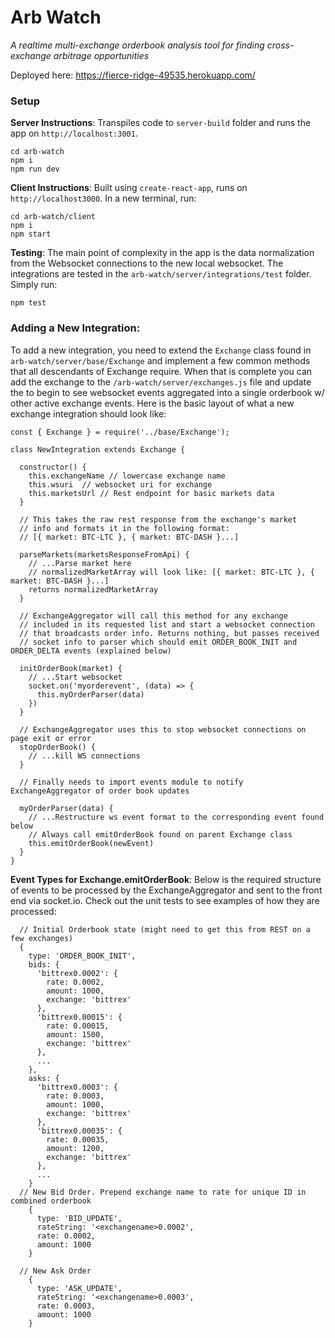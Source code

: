 # Arb Watch

*A realtime multi-exchange orderbook analysis tool for finding cross-exchange arbitrage opportunities*

Deployed here: https://fierce-ridge-49535.herokuapp.com/

### Setup

**Server Instructions**: Transpiles code to `server-build` folder and runs the app on `http://localhost:3001`.
```
cd arb-watch
npm i
npm run dev
```
**Client Instructions**: Built using `create-react-app`, runs on `http://localhost3000`. In a new terminal, run:
```
cd arb-watch/client
npm i
npm start
```

**Testing**: The main point of complexity in the app is the data normalization from the Websocket connections to the new local websocket. The integrations are tested in the `arb-watch/server/integrations/test` folder. Simply run:
```
npm test
```

### Adding a New Integration:

To add a new integration, you need to extend the `Exchange` class found in `arb-watch/server/base/Exchange` and implement a few common methods that all descendants of Exchange require. When that is complete you can add the exchange to the `/arb-watch/server/exchanges.js` file and update the  to begin to see websocket events aggregated into a single orderbook w/ other active exchange events. Here is the basic layout of what a new exchange integration should look like:

```
const { Exchange } = require('../base/Exchange');

class NewIntegration extends Exchange {

  constructor() {
    this.exchangeName // lowercase exchange name
    this.wsuri  // websocket uri for exchange
    this.marketsUrl // Rest endpoint for basic markets data
  }
  
  // This takes the raw rest response from the exchange's market  
  // info and formats it in the following format:
  // [{ market: BTC-LTC }, { market: BTC-DASH }...]
  
  parseMarkets(marketsResponseFromApi) {
    // ...Parse market here
    // normalizedMarketArray will look like: [{ market: BTC-LTC }, { market: BTC-DASH }...]
    returns normalizedMarketArray
  }
  
  // ExchangeAggregator will call this method for any exchange 
  // included in its requested list and start a websocket connection 
  // that broadcasts order info. Returns nothing, but passes received
  // socket info to parser which should emit ORDER_BOOK_INIT and ORDER_DELTA events (explained below)
  
  initOrderBook(market) {
    // ...Start websocket
    socket.on('myorderevent', (data) => {
      this.myOrderParser(data)
    })
  }

  // ExchangeAggregator uses this to stop websocket connections on page exit or error
  stopOrderBook() {
    // ...kill WS connections
  }

  // Finally needs to import events module to notify ExchangeAggregator of order book updates

  myOrderParser(data) {
    // ...Restructure ws event format to the corresponding event found below
    // Always call emitOrderBook found on parent Exchange class
    this.emitOrderBook(newEvent)
  }
}
```

**Event Types for Exchange.emitOrderBook**: Below is the required structure of events to be processed by the ExchangeAggregator and sent to the front end via socket.io. Check out the unit tests to see examples of how they are processed:

```
  // Initial Orderbook state (might need to get this from REST on a few exchanges)
  {
    type: 'ORDER_BOOK_INIT',
    bids: {
      'bittrex0.0002': {
        rate: 0.0002,
        amount: 1000,
        exchange: 'bittrex'
      },
      'bittrex0.00015': {
        rate: 0.00015,
        amount: 1500,
        exchange: 'bittrex'
      },
      ...
    },
    asks: {
      'bittrex0.0003': {
        rate: 0.0003,
        amount: 1000,
        exchange: 'bittrex'
      },
      'bittrex0.00035': {
        rate: 0.00035,
        amount: 1200,
        exchange: 'bittrex'
      },
      ...
    }
  // New Bid Order. Prepend exchange name to rate for unique ID in combined orderbook
    {
      type: 'BID_UPDATE',
      rateString: '<exchangename>0.0002',
      rate: 0.0002,
      amount: 1000
    }
  
  // New Ask Order
    {
      type: 'ASK_UPDATE',
      rateString: '<exchangename>0.0003',
      rate: 0.0003,
      amount: 1000
    }
```


